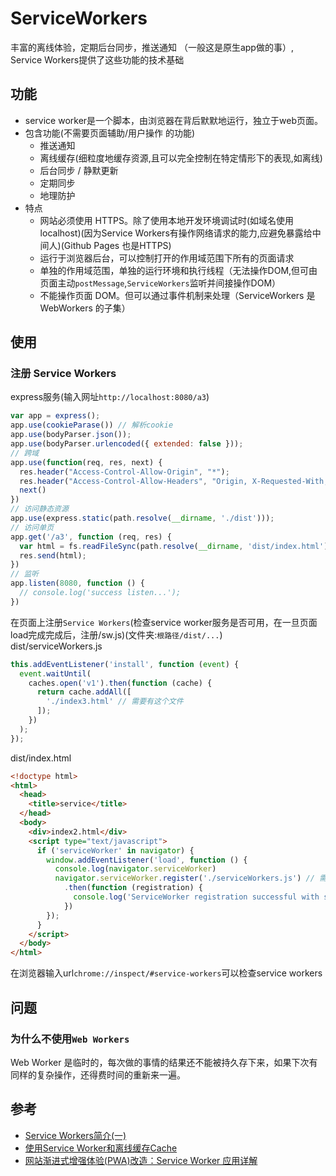 # ServiceWorkers
丰富的离线体验，定期后台同步，推送通知 （一般这是原生app做的事）, Service Workers提供了这些功能的技术基础

## 功能
- service worker是一个脚本，由浏览器在背后默默地运行，独立于web页面。
- 包含功能(不需要页面辅助/用户操作 的功能)
  * 推送通知
  * 离线缓存(细粒度地缓存资源,且可以完全控制在特定情形下的表现,如离线)
  * 后台同步 / 静默更新
  * 定期同步
  * 地理防护
- 特点
  * 网站必须使用 HTTPS。除了使用本地开发环境调试时(如域名使用 localhost)(因为Service Workers有操作网络请求的能力,应避免暴露给中间人)(Github Pages 也是HTTPS)
  * 运行于浏览器后台，可以控制打开的作用域范围下所有的页面请求
  * 单独的作用域范围，单独的运行环境和执行线程（无法操作DOM,但可由页面主动`postMessage`,`ServiceWorkers`监听并间接操作DOM）
  * 不能操作页面 DOM。但可以通过事件机制来处理（ServiceWorkers 是 WebWorkers 的子集）

## 使用
### 注册 Service Workers
express服务(输入网址`http://localhost:8080/a3`)
```js
var app = express();	
app.use(cookieParase())	// 解析cookie									
app.use(bodyParser.json());											
app.use(bodyParser.urlencoded({ extended: false }));		
// 跨域
app.use(function(req, res, next) {
  res.header("Access-Control-Allow-Origin", "*");
  res.header("Access-Control-Allow-Headers", "Origin, X-Requested-With, Content-Type, Accept")
  next()
})
// 访问静态资源											
app.use(express.static(path.resolve(__dirname, './dist')));				
// 访问单页											
app.get('/a3', function (req, res) {											
  var html = fs.readFileSync(path.resolve(__dirname, 'dist/index.html'), 'utf-8');	
  res.send(html);											
})
// 监听											
app.listen(8080, function () {											
  // console.log('success listen...');											
})
```
在页面上注册`Service Workers`(检查service worker服务是否可用，在一旦页面load完成完成后，注册/sw.js)(文件夹:`根路径/dist/...`)  
dist/serviceWorkers.js  
```js
this.addEventListener('install', function (event) {
  event.waitUntil(
    caches.open('v1').then(function (cache) {
      return cache.addAll([
        './index3.html' // 需要有这个文件
      ]);
    })
  );
});
```
dist/index.html
```html
<!doctype html>
<html>
  <head>
    <title>service</title>
  </head>
  <body>
    <div>index2.html</div>
    <script type="text/javascript">
      if ('serviceWorker' in navigator) {
        window.addEventListener('load', function () {
          console.log(navigator.serviceWorker)
          navigator.serviceWorker.register('./serviceWorkers.js') // 需要有这个文件
            .then(function (registration) {
              console.log('ServiceWorker registration successful with scope: ', registration.scope)
            })
        });
      }
    </script>
  </body>  
</html>
```
在浏览器输入url`chrome://inspect/#service-workers`可以检查service workers

## 问题
### 为什么不使用`Web Workers`
Web Worker 是临时的，每次做的事情的结果还不能被持久存下来，如果下次有同样的复杂操作，还得费时间的重新来一遍。


## 参考
- [Service Workers简介(一)](https://www.jianshu.com/p/1bc5bf8be43d)
- [使用Service Worker和离线缓存Cache](https://www.jianshu.com/p/778f37db5a49)
- [网站渐进式增强体验(PWA)改造：Service Worker 应用详解](https://lzw.me/a/pwa-service-worker.html)